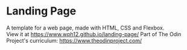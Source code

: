# Landing Page

A template for a web page, made with HTML, CSS and Flexbox.    
View it at https://www.wph12.github.io/landing-page/
Part of The Odin Project's curriculum: https://www.theodinproject.com/

